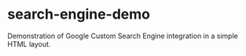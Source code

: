 # search-engine-demo
Demonstration of Google Custom Search Engine integration in a simple HTML layout.
